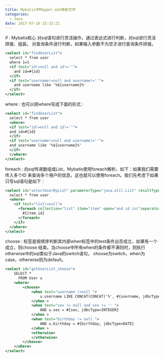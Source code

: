 ```yaml
---
title: Mybatis中Mapper.xml映射文件
categories:
  - Java
date: 2017-07-16 15:32:21
---
```

if : Mybatis核心 对sql语句进行灵活操作，通过表达式进行判断，对sql进行灵活拼接、组装。
对查询条件进行判断，如果输入参数不为空才进行查询条件拼接。
```xml
<select id="findUserList">
  select * from user
  where 1=1
  <if test="id!=null and id!=''">
    and id=#{id}
  </if>
  <if test="username!=null and username!=''">
    and username like '%${username}%'
  </if>
</select>
```

where : 也可以把where写成下面的形式 :
```xml
<select id="findUserList">
  select * from user
  <where>
  <if test="id!=null and id!=''">
  and id=#{id}
  </if>
  <if test="username!=null and username!=''">
  and username like '%${username}%'
  </if>
  </where>
</select>
```

foreach : 向sql传递数组或List，Mybatis使用foreach解析，如下：如果我们需要传入多个ID
来查询多个用户的信息，这也就可以使用foreach。我们先考虑下如果只写sql语句是如下：
```xml
<select id="selectUserByList" parameterType="java.util.List" resultType="user">
  select * from user
  <where>
    <if test="list!=null">
      <foreach collection="list" item="item" open="and id in("separator=","close=")">
        #{item.id}
      </foreach>
    </if>
  </where>
</select>
```

choose : 标签是按顺序判断其内部when标签中的test条件出否成立，如果有一个成立，则choose
结束。当choose中所有when的条件都不满则时，则执行otherwise中的sql类似于Java的switch语句，
choose为switch，when为case，otherwise则为default。
```xml
<select id="getUserList_choose">  
    SELECT *  
      FROM User u   
    <where>  
        <choose>  
            <when test="username !=null ">  
                u.username LIKE CONCAT(CONCAT('%', #{username, jdbcType=VARCHAR}),'%')  
            </when >  
            <when test="sex != null and sex != '' ">  
                AND u.sex = #{sex, jdbcType=INTEGER}  
            </when >  
            <when test="birthday != null ">  
                AND u.birthday = #{birthday, jdbcType=DATE}  
            </when >  
            <otherwise>  
            </otherwise>  
        </choose>  
    </where>    
</select>
```
